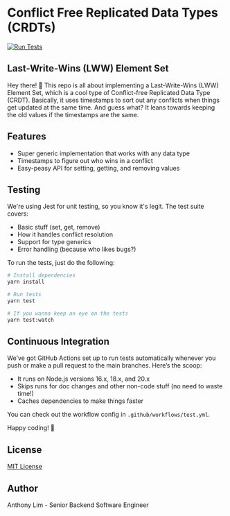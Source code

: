 # Conflict Free Replicated Data Types (CRDTs)

[![Run Tests](https://github.com/devshark/crdts-poc/actions/workflows/test.yml/badge.svg)](https://github.com/devshark/crdts-poc/actions/workflows/test.yml)

## Last-Write-Wins (LWW) Element Set

Hey there! 🎉 This repo is all about implementing a Last-Write-Wins (LWW) Element Set, which is a cool type of Conflict-free Replicated Data Type (CRDT). Basically, it uses timestamps to sort out any conflicts when things get updated at the same time. And guess what? It leans towards keeping the old values if the timestamps are the same.

## Features

- Super generic implementation that works with any data type
- Timestamps to figure out who wins in a conflict
- Easy-peasy API for setting, getting, and removing values

## Testing

We're using Jest for unit testing, so you know it's legit. The test suite covers:

- Basic stuff (set, get, remove)
- How it handles conflict resolution
- Support for type generics
- Error handling (because who likes bugs?)

To run the tests, just do the following:

```bash
# Install dependencies
yarn install

# Run tests
yarn test

# If you wanna keep an eye on the tests
yarn test:watch
```

## Continuous Integration

We’ve got GitHub Actions set up to run tests automatically whenever you push or make a pull request to the main branches. Here’s the scoop:

- It runs on Node.js versions 16.x, 18.x, and 20.x
- Skips runs for doc changes and other non-code stuff (no need to waste time!)
- Caches dependencies to make things faster

You can check out the workflow config in `.github/workflows/test.yml`.

Happy coding! 🎉

## License

[MIT License](LICENSE)

## Author

Anthony Lim - Senior Backend Software Engineer
